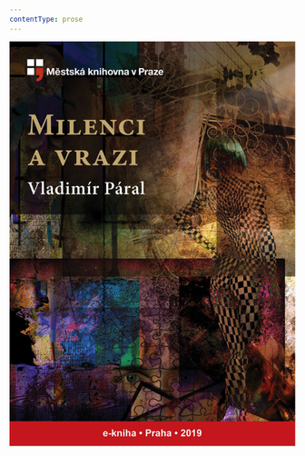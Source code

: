 ```yaml
---
contentType: prose
---
```


![obalka_milenci_a_vrazi.jpg](./resources/obalka_milenci_a_vrazi_fmt.png)
